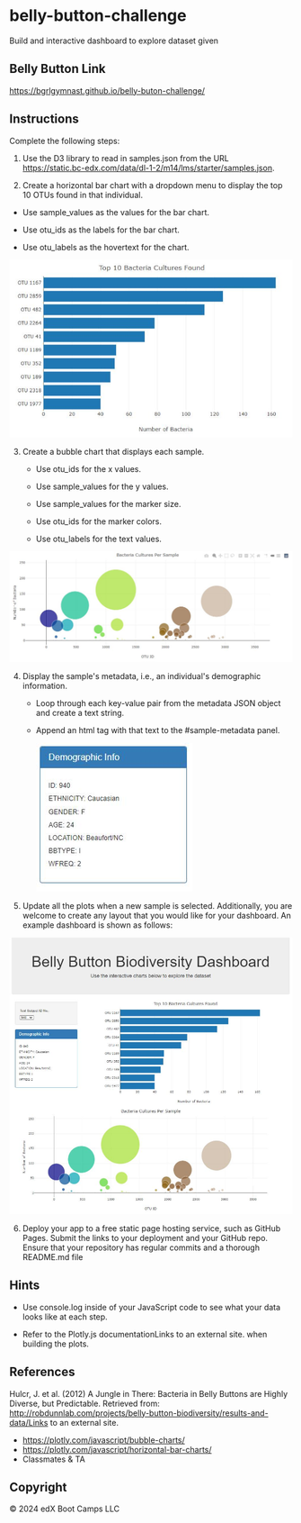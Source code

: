 # belly-button-challenge
Build and interactive dashboard to explore dataset given

## Belly Button Link
https://bgrlgymnast.github.io/belly-buton-challenge/

## Instructions
Complete the following steps:

1. Use the D3 library to read in samples.json from the URL https://static.bc-edx.com/data/dl-1-2/m14/lms/starter/samples.json.

2. Create a horizontal bar chart with a dropdown menu to display the top 10 OTUs found in that individual.
 
- Use sample_values as the values for the bar chart.

- Use otu_ids as the labels for the bar chart.

- Use otu_labels as the hovertext for the chart.

![hw](./hw01.jpg)

3. Create a bubble chart that displays each sample.

    - Use otu_ids for the x values.

    - Use sample_values for the y values.

    -  Use sample_values for the marker size.

    - Use otu_ids for the marker colors.

    - Use otu_labels for the text values.

![bubble](./bubble_chart.jpg)

4. Display the sample's metadata, i.e., an individual's demographic information.

    - Loop through each key-value pair from the metadata JSON object and create a text string.

    - Append an html tag with that text to the #sample-metadata panel.

        ![hw3](./hw03.jpg)

5. Update all the plots when a new sample is selected. Additionally, you are welcome to create any layout that you would like for your dashboard. An example dashboard is shown as follows:


![hw2](./hw02.jpg)

6. Deploy your app to a free static page hosting service, such as GitHub Pages. Submit the links to your deployment and your GitHub repo. Ensure that your repository has regular commits and a thorough README.md file

## Hints
- Use console.log inside of your JavaScript code to see what your data looks like at each step.

- Refer to the Plotly.js documentationLinks to an external site. when building the plots.

## References
Hulcr, J. et al. (2012) A Jungle in There: Bacteria in Belly Buttons are Highly Diverse, but Predictable. Retrieved from: http://robdunnlab.com/projects/belly-button-biodiversity/results-and-data/Links to an external site.

- https://plotly.com/javascript/bubble-charts/
- https://plotly.com/javascript/horizontal-bar-charts/
- Classmates & TA

## Copyright
© 2024 edX Boot Camps LLC

